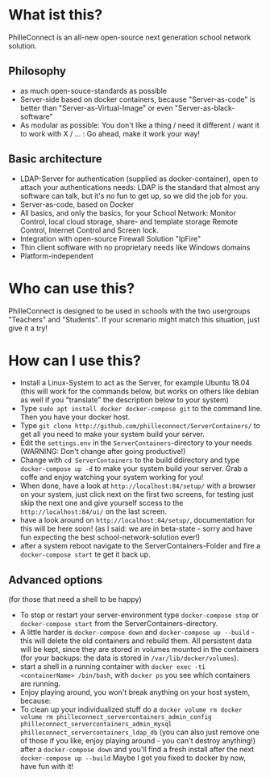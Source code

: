 # What ist this?

PhilleConnect is an all-new open-source next generation school network solution.

## Philosophy

* as much open-souce-standards as possible
* Server-side based on docker containers, because "Server-as-code" is better than "Server-as-Virtual-Image" or even "Server-as-black-software"
* As modular as possible: You don't like a thing / need it different / want it to work with X / ... : Go ahead, make it work your way!

## Basic architecture

* LDAP-Server for authentication (supplied as docker-container), open to attach your authentications needs: LDAP is the standard that almost any software can talk, but it's no fun to get up, so we did the job for you.
* Server-as-code, based on Docker
* All basics, and only the basics, for your School Network: Monitor Control, local cloud storage, share- and template storage Remote Control, Internet Control and Screen lock.
* Integration with open-source Firewall Solution "IpFire"
* Thin client software with no proprietary needs like Windows domains
* Platform-independent

# Who can use this?

PhilleConnect is designed to be used in schools with the two usergroups "Teachers" and "Students". If your screnario might match this situation, just give it a try!

# How can I use this?

* Install a Linux-System to act as the Server, for example Ubuntu 18.04 (this will work for the commands below, but works on others like debian as well if you "translate" the description below to your system)
* Type `sudo apt install docker docker-compose git` to the command line. Then you have your docker host.
* Type `git clone http://github.com/philleconnect/ServerContainers/` to get all you need to make your system build your server.
* Edit the `settings.env` in the `ServerContainers`-directory to your needs (WARNING: Don't change after going productive!)
* Change with `cd ServerContainers` to the build ddirectory and type `docker-compose up -d` to make your system build your server. Grab a coffe and enjoy watching your system working for you!
* When done, have a look at `http://localhost:84/setup/` with a browser on your system, just click next on the first two screens, for testing just skip the next one and give yourself sccess to the `http://localhost:84/ui/` on the last screen.
* have a look around on `http://localhost:84/setup/`, documentation for this will be here soon! (as I said: we are in beta-state - sorry and have fun expecting the best school-network-solution ever!)
* after a system reboot navigate to the ServerContainers-Folder and fire a `docker-compose start` te get it back up.

## Advanced options

(for those that need a shell to be happy)

* To stop or restart your server-environment type `docker-compose stop` or `docker-compose start` from the ServerContainers-directory.
* A little harder is `docker-compose down` and `docker-compose up --build` - this will delete the old containers and rebuild them. All persistent data will be kept, since they are stored in volumes mounted in the containers (for your backups: the data is stored in `/var/lib/docker/volumes`).
* start a shell in a running container with `docker exec -ti <containerName> /bin/bash`, with `docker ps` you see which containers are running.
* Enjoy playing around, you won't break anything on your host system, because:
* To clean up your individualized stuff do a
```docker volume rm docker volume rm philleconnect_servercontainers_admin_config philleconnect_servercontainers_admin_mysql philleconnect_servercontainers_ldap_db```
(you can also just remove one of those if you like, enjoy playing around - you can't destroy anything!)
after a `docker-compose down` and you'll find a fresh install after the next `docker-compose up --build`
Maybe I got you fixed to docker by now, have fun with it!
